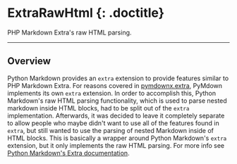# ExtraRawHtml {: .doctitle}
PHP Markdown Extra's raw HTML parsing.

---

## Overview
Python Markdown provides an `extra` extension to provide features similar to PHP Markdown Extra.  For reasons covered in [pymdownx.extra](./extra.md), PyMdown implements its own `extra` extension.  In order to accomplish this, Python Markdown's raw HTML parsing functionality, which is used to parse nested markdown inside HTML blocks, had to be split out of the `extra` implementation.  Afterwards, it was decided to leave it completely separate to allow people who maybe didn't want to use all of the features found in `extra`, but still wanted to use the parsing of nested Markdown inside of HTML blocks.  This is basically a wrapper around Python Markdown's `extra` extension, but it only implements the raw HTML parsing.  For more info see [Python Markdown's Extra documentation](https://pythonhosted.org/Markdown/extensions/extra.html#nested-markdown-inside-html-blocks).
